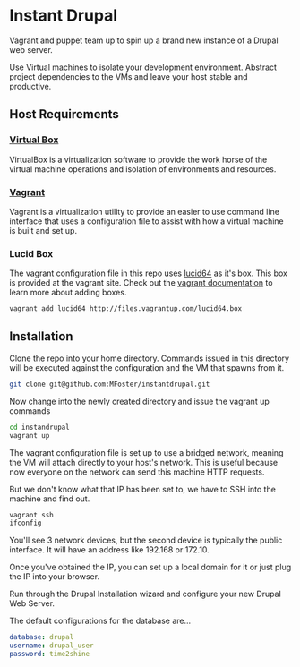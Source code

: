 Instant Drupal
=============

Vagrant and puppet team up to spin up a brand new instance of a Drupal web server.

Use Virtual machines to isolate your development environment.  Abstract project
dependencies to the VMs and leave your host stable and productive.  

Host Requirements
-----------

### [Virtual Box][2]


VirtualBox is a virtualization software to provide the work
horse of the virtual machine operations and isolation of environments
and resources.

### [Vagrant][2]


Vagrant is a virtualization utility to provide an easier to use
command line interface that uses a configuration file to assist
with how a virtual machine is built and set up.

### Lucid Box


The vagrant configuration file in this repo uses [lucid64][3] as it's box.
This box is provided at the vagrant site.  Check out the [vagrant documentation][4]
to learn more about adding boxes.

```bash
vagrant add lucid64 http://files.vagrantup.com/lucid64.box 
```

Installation
------------

Clone the repo into your home directory. Commands issued in this directory 
will be executed against the configuration and the VM that spawns from it.

```bash
git clone git@github.com:MFoster/instantdrupal.git 
```

Now change into the newly created directory and issue the 
vagrant up commands

```bash
cd instandrupal
vagrant up
```

The vagrant configuration file is set up to use a bridged network, meaning the VM
will attach directly to your host's network.  This is useful because now
everyone on the network can send this machine HTTP requests.  

But we don't know what that IP has been set to, we have to SSH
into the machine and find out.

```bash
vagrant ssh
ifconfig
```

You'll see 3 network devices, but the second device is typically the public interface. 
It will have an address like 192.168 or 172.10.

Once you've obtained the IP, you can set up a local domain for it or just 
plug the IP into your browser.


Run through the Drupal Installation wizard and configure your new Drupal Web Server.

The default configurations for the database are...

```yml
database: drupal
username: drupal_user
password: time2shine
```

[1]: http://www.vagrantup.com/                      "Vagrant"
[2]: https://www.virtualbox.org/wiki/Downloads      "VirtualBox"
[3]: http://files.vagrantup.com/lucid64.box         "Download Lucid 64"
[4]: http://docs.vagrantup.com/v2/boxes.html        "Vagrant Install Box"